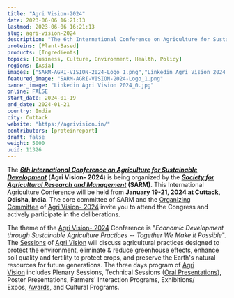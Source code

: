 ```yaml
---
title: "Agri Vision-2024"
date: 2023-06-06 16:21:13
lastmod: 2023-06-06 16:21:13
slug: agri-vision-2024
description: "The 6th International Conference on Agriculture for Sustainable Development (Agri Vision- 2024) is being organized by the Society for Agricultural Research and Management (SARM). This International Agriculture Conference will be held from January 19-21, 2024 at Cuttack, Odisha, India."
proteins: [Plant-Based]
products: [Ingredients]
topics: [Business, Culture, Environment, Health, Policy]
regions: [Asia]
images: ["SARM-AGRI-VISION-2024-Logo_1.png","Linkedin Agri Vision 2024_0.jpg"]
featured_image: "SARM-AGRI-VISION-2024-Logo_1.png"
banner_image: "Linkedin Agri Vision 2024_0.jpg"
online: FALSE
start_date: 2024-01-19
end_date: 2024-01-21
country: India
city: Cuttack
website: "https://agrivision.in/"
contributors: [proteinreport]
draft: false
weight: 5000
uuid: 11326
---
```

The [***6th International Conference on Agriculture for Sustainable
Development***](https://agrivision.in/home) (**Agri Vision- 2024**) is
being organized by the **[*Society for Agricultural Research and
Management*](https://sarm.in/) (SARM)**. This International Agriculture
Conference will be held from **January 19-21, 2024 at Cuttack, Odisha,
India**. The core committee of SARM and the [Organizing
Committee](https://agrivision.in/organizing-committee/) of [Agri Vision-
2024](https://agrivision.in/about-agrivision-2024/) invite you to attend
the Congress and actively participate in the deliberations.

The theme of the [Agri Vision-
2024](https://agrivision.in/home) Conference is "*Economic Development
through Sustainable Agriculture Practices -- Together We Make it
Possible*". The [Sessions](https://agrivision.in/agenda/) of [Agri
Vision](https://agrivision.in/home) will discuss agricultural practices
designed to protect the environment, eliminate & reduce greenhouse
effects, enhance soil quality and fertility to protect crops, and
preserve the Earth's natural resources for future generations. The three
days program of [Agri
Vision](https://agrivision.in/about-agrivision-2024/) includes Plenary
Sessions, Technical Sessions ([Oral
Presentations](https://agrivision.in/abstract/)), Poster Presentations,
Farmers' Interaction Programs, Exhibitions/
Expos, [Awards](https://agrivision.in/awards/), and Cultural Programs.

